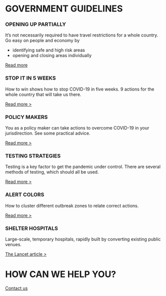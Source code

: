# GOVERNMENT GUIDELINES

### OPENING UP PARTIALLY

It’s not necessarily required to have travel restrictions for a whole country. Go easy on people and economy by

- identifying safe and high risk areas
- opening and closing areas individually

[Read more](/papers/travel-restrictions-for-limiting-community-disease-spread)

### STOP IT IN 5 WEEKS

How to win shows how to stop COVID-19 in five weeks.
9 actions for the whole country that will take us there.

[Read more >](/how-win)

### POLICY MAKERS

You as a policy maker can take actions to overcome COVID-19 in your jurisdirection.
See some practical advice.

[Read more >](/papers/outbreak-guidelines-for-high-risk-institutions)

### TESTING STRATEGIES

Testing is a key factor to get the pandemic under control. There are several methods of testing, which should all be used.

[Read more >](/static/5b68a4e4a2772c2a206180a1/t/5e625e4fbfeb8e41eab404c5/1583504975539/MassiveTesting.pdf)

### ALERT COLORS

How to cluster different outbreak zones to relate correct actions.

[Read more >](/static/5e7b914b3b5f9a42199b3337/t/5e8a288d138b9761efb337f3/1586112654619/Alert_color_codes.pdf)

### SHELTER HOSPITALS

Large-scale, temporary hospitals, rapidly built by converting existing public venues.

[The Lancet article >](<https://www.thelancet.com/journals/lancet/article/PIIS0140-6736(20)30744-3/fulltext>)

# HOW CAN WE HELP YOU?

[Contact us](/contact)

